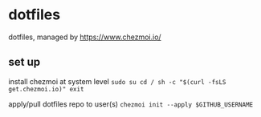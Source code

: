 # dotfiles

dotfiles, managed by https://www.chezmoi.io/

## set up

install chezmoi at system level
`sudo su
cd /
sh -c "$(curl -fsLS get.chezmoi.io)"
exit`

apply/pull dotfiles repo to user(s)
`chezmoi init --apply $GITHUB_USERNAME`


